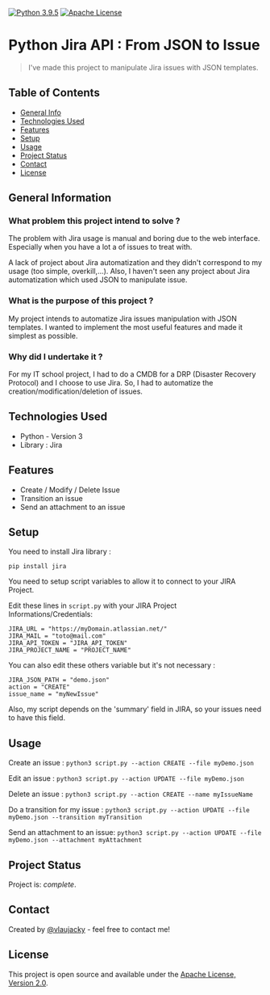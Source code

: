 [![Python 3.9.5](https://img.shields.io/badge/python-3.9.5-blue.svg)](https://www.python.org/downloads/release/python-395/)
[![Apache License](https://img.shields.io/badge/License-Apache-red.svg)](https://www.apache.org/licenses/LICENSE-2.0.txt)

# Python Jira API : From JSON to Issue
> I've made this project to manipulate Jira issues with JSON templates.

## Table of Contents
* [General Info](#general-information)
* [Technologies Used](#technologies-used)
* [Features](#features)
* [Setup](#setup)
* [Usage](#usage)
* [Project Status](#project-status)
* [Contact](#contact)
* [License](#license)


## General Information
### What problem this project intend to solve  ? 
The problem with Jira usage is manual and boring due to the web interface.
Especially when you have a lot a of issues to treat with.

A lack of project about Jira automatization and they didn't correspond to my usage (too simple, overkill,...).
Also, I haven't seen any project about Jira automatization which used JSON to manipulate issue.

### What is the purpose of this project ? 
My project intends to automatize Jira issues manipulation with JSON templates.
I wanted to implement the most useful features and made it simplest as possible.

### Why did I undertake it ? 
For my IT school project, I had to do a CMDB for a DRP (Disaster Recovery Protocol) and I choose to use Jira.
So, I had to automatize the creation/modification/deletion of issues. 

## Technologies Used
- Python - Version 3
- Library : Jira

## Features
- Create / Modify / Delete Issue
- Transition an issue
- Send an attachment to an issue

## Setup
You need to install Jira library : 

`pip install jira`

You need to setup script variables to allow it to connect to your JIRA Project.

Edit these lines in `script.py` with your JIRA Project Informations/Credentials: 

    JIRA_URL = "https://myDomain.atlassian.net/"
    JIRA_MAIL = "toto@mail.com"
    JIRA_API_TOKEN = "JIRA_API_TOKEN"
    JIRA_PROJECT_NAME = "PROJECT_NAME"

You can also edit these others variable but it's not necessary : 

    JIRA_JSON_PATH = "demo.json"
    action = "CREATE"
    issue_name = "myNewIssue"

Also, my script depends on the 'summary' field in JIRA, so your issues need to have this field.
   
## Usage
Create an issue : 
`python3 script.py --action CREATE --file myDemo.json`

Edit an issue : 
`python3 script.py --action UPDATE --file myDemo.json`

Delete an issue : 
`python3 script.py --action CREATE --name myIssueName`

Do a transition for my issue : 
`python3 script.py --action UPDATE --file myDemo.json --transition myTransition`

Send an attachment to an issue: 
`python3 script.py --action UPDATE --file myDemo.json --attachment myAttachment`


## Project Status
Project is: _complete_.

## Contact
Created by [@vlaujacky](https://github.com/vlaujacky) - feel free to contact me!

## License
This project is open source and available under the [Apache License, Version 2.0](./LICENSE).

